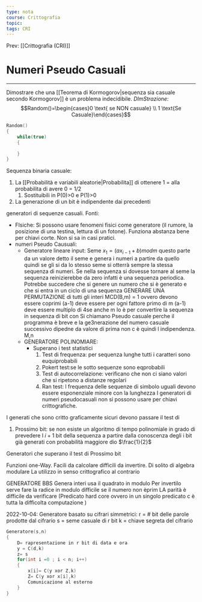 ```yaml
---
type: nota
course: Crittografia
topic: 
tags: CRI
---
```


Prev: [[Crittografia (CRI)]]

# Numeri Pseudo Casuali
---
Dimostrare che una [[Teorema di Kormogorov|sequenza sia casuale secondo Kormogorov]] è un problema indecidibile. 
_DImStrazione:_
$$Random()=\begin{cases}0 \text{    se NON casuale} \\ 1 \text{Se Casuale}\end{cases}$$


```C
Random()
{
	while(true)
	{
	
	}
}
```




Sequenza binaria casuale:
1. La [[Probabilità e variabili aleatorie|Probabilita]] di ottenere 1 = alla probabilita di avere 0 = 1/2
	1. Sostituibili in P(0)>0 e P(1)>0
2. La generazione di un bit è indipendente dai precedenti 


generatori di sequenze casuali.
Fonti:
- FIsiche: Si possono usare fenomeni fisici come generatore (il rumore, la posizione di una testina, lettura di un fotone).  Funziona abstanza bene per chiavi corte. Non si sa in casi pratici.
- numeri Pseudo Causuali: 
	- Generatore lineare
	input: Seme
	$x_1 = (ax_{i-1} + b)mod m$
	questo parte da un valore detto il seme e genera i numeri a partire da quello quindi se gli si da lo stesso seme si otterrà sempre la stessa sequenza di numeri. Se nella sequenza si dovesse tornare al seme la sequenza reinizierebbe da zero infatti è una sequenza periodica. Potrebbe succedere che si genere un numero che si è generato e che si entra in un ciclo di una sequenza 
	GENERARE UNA PERMUTAZIONE di tutti gli interi 
			MCD(B,m) = 1 ovvero devono essere coprimi
			(a-1) deve essere per ogni fattore primo di m
			(a-1) deve essere multiplo di 4se anche m lo è
	per convertire la sequenza in sequenza di bit con 
	Si chiamano Pseudo casuale perche il programma è breve e la ge3nerazione del numero casuale successivo dipedne da valore di prima non c è quindi l indipendenza.
	M,n
	- GENERATORE POLINOMIARE:
		- Superano i test statistici
			1. Test di frequenza: per sequenza lunghe tutti i caratteri sono euquiprobabili
			2. Pokert test:se le sotto sequenze sono eqprobabili
			3. Test di autocorrelazione: verificano che non ci siano valori che si ripetono a distanze regolari 
			4. Ran test: l frequenza delle sequenze di simbolo uguali devono essere esponenziale minore con la lunghezza 
I generatori di numeri pseudocasuali non si possono usare per chiavi crittografiche.

I generati che sono critto graficamente sicuri devono passare il test di 
1. Prossimo bit: se non esiste un algoritmo  di tempo polinomiale in grado di prevedere l $i +1$ bit della sequenza a partire dalla conoscenza degli i bit già generati con probabilità maggiore dio $\frac{1}{2}$


Generatori che superano il test di Prossimo bit

Funzioni one-Way. Facili da calcolare difficili da invertire. Di solito di algebra modulare
La utilizzo in senso crittografico al contrario

GENERATORE BBS
	Genera interi 
	usa il quadrato in modulo 
	Per invertilo serve fare la radice in modulo difficile se il numero non èprim
	LA parità è difficile da verificare (Predicato hard core ovvero in un singolo predicato c è tutta la difficolta computazione )  


2022-10-04:
Generatore basato su cifrari simmetrici:
	r = # bit delle parole prodotte dal cifrario
	s = seme casuale di r bit
	k = chiave segreta del cifrario 

```C
Generatore(s,n)
{
	D= rapresentazione in r bit di data e ora
	y = C(d,k)
	z= s
	for(int i =0 ; i < n; i++)
	{
		x[i]= C(y xor Z,k)
		Z= C(y xor x[i],k)
		Comunicazione al esterno
	}
}
```

